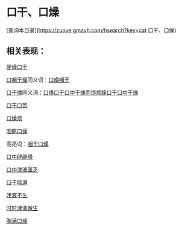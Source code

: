# 口干、口燥
[查询本目录](https://zuoye.gmzyh.com/hsearch?key=cat 口干、口燥)

## 相关表现：

[便燥口干](https://zuoye.gmzyh.com/search?key=便燥口干)
[口咽干燥](https://zuoye.gmzyh.com/search?key=口咽干燥)同义词：[口燥咽干](https://zuoye.gmzyh.com/search?key=口燥咽干)
[口干燥](https://zuoye.gmzyh.com/search?key=口干燥)同义词：[口燥](https://zuoye.gmzyh.com/search?key=口燥)[口干](https://zuoye.gmzyh.com/search?key=口干)[口中干燥而烦](https://zuoye.gmzyh.com/search?key=口中干燥而烦)[烦躁口干](https://zuoye.gmzyh.com/search?key=烦躁口干)[口中干燥](https://zuoye.gmzyh.com/search?key=口中干燥)
[口干口苦](https://zuoye.gmzyh.com/search?key=口干口苦)
[口燥烦](https://zuoye.gmzyh.com/search?key=口燥烦)
[咽乾口燥](https://zuoye.gmzyh.com/search?key=咽乾口燥)
高亮词：[咽干口燥](https://zuoye.gmzyh.com/search?key=咽干口燥)  
[口中辟辟燥](https://zuoye.gmzyh.com/search?key=口中辟辟燥)
[口中津液匮乏](https://zuoye.gmzyh.com/search?key=口中津液匮乏)
[口干喘满](https://zuoye.gmzyh.com/search?key=口干喘满)
[津液不生](https://zuoye.gmzyh.com/search?key=津液不生)
[时时津液微生](https://zuoye.gmzyh.com/search?key=时时津液微生)
[胸满口燥](https://zuoye.gmzyh.com/search?key=胸满口燥)